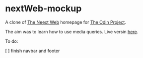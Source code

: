 # nextWeb-mockup

A clone of [The Neext Web](http://thenextweb.com/) homepage for [The Odin Project](https://www.theodinproject.com/courses/html5-and-css3/lessons/building-with-responsive-design).

The aim was to learn how to use media queries.
Live versin [here](https://elpetit69.github.io/nextWeb-mockup/).

To do:

[ ] finish navbar and footer